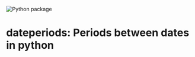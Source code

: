 
![Python package](https://github.com/shendric/dateperiods/workflows/Python%20package/badge.svg?branch=master)


# dateperiods: Periods between dates in python




